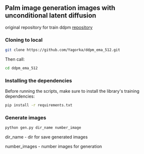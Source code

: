 ## Palm image generation images with unconditional latent diffusion

original repository for train ddpm [repository](https://github.com/zyinghua/uncond-image-generation-ldm.git)

### Cloning to local
```bash
git clone https://github.com/Yagorka/ddpm_ema_512.git
```
Then call:
```bash
cd ddpm_ema_512
```
### Installing the dependencies
Before running the scripts, make sure to install the library's training dependencies:
```bash
pip install -r requirements.txt
```

### Generate images
```bash
python gen.py dir_name number_image
```
dir_name - dir for save generated images

number_images - number images for generation


